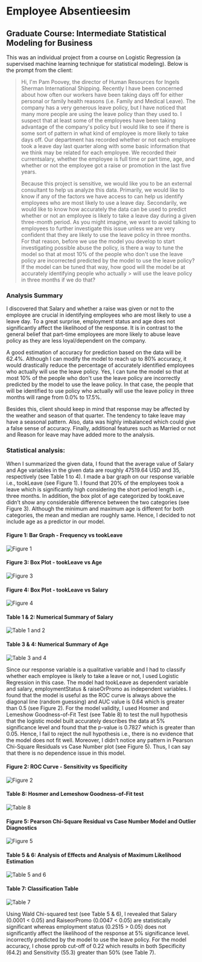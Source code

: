 # Employee Absentieesim #
## Graduate Course: Intermediate Statistical Modeling for Business
This was an individual project from a course on Logistic Regression (a supervised machine learning technique for statistical modeling). Below is the prompt from the client:

> Hi, I'm Pam Poovey, the director of Human Resources for Ingels Sherman International Shipping. Recently I have been concerned about how often our workers have been taking days off for either personal or family health reasons (i.e. Family and Medical Leave). The company has a very generous leave policy, but I have noticed that many more people are using the leave policy than they used to. I suspect that at least some of the employees have been taking advantage of the company's policy but I would like to see if there is some sort of pattern in what kind of employee is more likely to take days off. Our department has recorded whether or not each employee took a leave day last quarter along with some basic information that we think may be related for each employee. We recorded their currentsalary, whether the employee is full time or part time, age, and whether or not the employee got a raise or promotion in the last five years. 
> 
> Because this project is sensitive, we would like you to be an external consultant to help us analyze this data. Primarily, we would like to know if any of the factors we have access to can help us identify employees who are most likely to use a leave day. Secondarily, we would like to know how accurately the data can be used to predict whether or not an employee is likely to take a leave day during a given three-month period. As you might imagine, we want to avoid talking to employees to further investigate this issue unless we are very confident that they are likely to use the leave policy in three months. For that reason, before we use the model you develop to start investigating possible abuse the policy, is there a way to tune the model so that at most 10% of the people who don't use the leave policy are incorrected predicted by the model to use the leave policy? If the model can be tuned that way, how good will the model be at accurately identifying people who actually > will use the leave policy in three months if we do that?

### Analysis Summary

I discovered that Salary and whether a raise was given or not to the employee are crucial in identifying employees who are most likely to use a leave day. To a great surprise, employment status and age does not significantly affect the likelihood of the response. It is in contrast to the general belief that part-time employees are more likely to abuse leave policy as they are less loyal/dependent on the company. 

A good estimation of accuracy for prediction based on the data will be 62.4%. Although I can modify the model to reach up to 80% accuracy, it would drastically reduce the percentage of accurately identified employees who actually will use the leave policy. Yes, I can tune the model so that at most 10% of the people who don't use the leave policy are incorrectly predicted by the model to use the leave policy. In that case, the people that will be identified to use policy who actually will use the leave policy in three months will range from 0.0% to 17.5%.

Besides this, client should keep in mind that response may be affected by the weather and season of that quarter. The tendency to take leave may have a seasonal pattern. Also, data was highly imbalanced which could give a false sense of accuracy. Finally, additional features such as Married or not and Reason for leave may have added more to the analysis. 

### Statistical analysis:

When I summarized the given data, I found that the average value of Salary and Age variables in the given data are roughly 47519.64 USD and 35, respectively (see Table 1 to 4). I made a bar graph on our response variable i.e., tookLeave (see Figure 1). I found that 20% of the employees took a leave which is significantly high considering the short period length i.e., three months. In addition, the box plot of age categorized by tookLeave didn’t show any considerable difference between the two categories (see Figure 3). Although the minimum and maximum age is different for both categories, the mean and median are roughly same. Hence, I decided to not include age as a predictor in our model. 

#### Figure 1: Bar Graph - Frequency vs tookLeave

![Figure 1](https://user-images.githubusercontent.com/37155988/93723232-00b29f00-fb6b-11ea-9aac-74ce74cf031b.png)

#### Figure 3: Box Plot - tookLeave vs Age

![Figure 3](https://user-images.githubusercontent.com/37155988/93723235-014b3580-fb6b-11ea-97f0-35fe3428e0c2.png)

#### Figure 4: Box Plot - tookLeave vs Salary

![Figure 4](https://user-images.githubusercontent.com/37155988/93723237-014b3580-fb6b-11ea-8f62-1deca3922152.png)

#### Table 1 & 2: Numerical Summary of Salary

![Table 1 and 2](https://user-images.githubusercontent.com/37155988/93723239-01e3cc00-fb6b-11ea-804a-8cc1ee0524e7.png)

#### Table 3 & 4: Numerical Summary of Age

![Table 3 and 4](https://user-images.githubusercontent.com/37155988/93723240-01e3cc00-fb6b-11ea-9485-de7e29c847c2.png)

Since our response variable is a qualitative variable and I had to classify whether each employee is likely to take a leave or not, I used Logistic Regression in this case. The model had tookLeave as dependent variable and salary, employmentStatus & raiseOrPromo as independent variables. I found that the model is useful as the ROC curve is always above the diagonal line (random guessing) and AUC value is 0.64 which is greater than 0.5 (see Figure 2). For the model validity, I used Hosmer and Lemeshow Goodness-of-Fit Test (see Table 8) to test the null hypothesis that the logistic model built accurately describes the data at 5% significance level and found that the p-value is 0.7827 which is greater than 0.05. Hence, I fail to reject the null hypothesis i.e., there is no evidence that the model does not fit well. Moreover, I didn’t notice any pattern in Pearson Chi-Square Residuals vs Case Number plot (see Figure 5). Thus, I can say that there is no dependence issue in this model. 

#### Figure 2: ROC Curve - Sensitivity vs Specificity

![Figure 2](https://user-images.githubusercontent.com/37155988/93723234-014b3580-fb6b-11ea-80d8-76e169173833.png)

#### Table 8: Hosmer and Lemeshow Goodness-of-Fit test

![Table 8](https://user-images.githubusercontent.com/37155988/93723243-01e3cc00-fb6b-11ea-9315-e403735813da.png)

#### Figure 5: Pearson Chi-Square Residual vs Case Number Model and Outlier Diagnostics 

![Figure 5](https://user-images.githubusercontent.com/37155988/93723238-014b3580-fb6b-11ea-9ea0-08c12878d6ac.png)

#### Table 5 & 6: Analysis of Effects and Analysis of Maximum Likelihood Estimation

![Table 5 and 6](https://user-images.githubusercontent.com/37155988/93723241-01e3cc00-fb6b-11ea-9c4e-dd9cb58a6a35.png)

#### Table 7: Classification Table

![Table 7](https://user-images.githubusercontent.com/37155988/93723242-01e3cc00-fb6b-11ea-9183-16ee39a72b7b.png)

Using Wald Chi-squared test (see Table 5 & 6), I revealed that Salary (0.0001 < 0.05) and RaiseorPromo (0.0047 < 0.05) are statistically significant whereas employment status (0.2515 > 0.05) does not significantly affect the likelihood of the response at 5% significance level. incorrectly predicted by the model to use the leave policy. For the model accuracy, I chose pprob cut-off of 0.22 which results in both Specificity (64.2) and Sensitivity (55.3) greater than 50% (see Table 7). 
